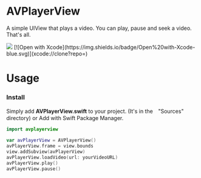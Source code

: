 # AVPlayerView
A simple UIView that plays a video.
You can play, pause and seek a video. 
That's all.

<img src=https://github.com/john-rocky/AVPlayerView/assets/23278992/8db73860-044f-4f30-82dd-43afa560c160>
[![Open with Xcode](https://img.shields.io/badge/Open%20with-Xcode-blue.svg)](xcode://clone?repo=<URL-エンコードされたGitHubリポジトリのURL>)

# Usage
### Install
Simply add **AVPlayerView.swift** to your project. (It's in the　"Sources" directory) 
or
Add with Swift Package Manager.

```swift
import avplayerview

var avPlayerView = AVPlayerView()
avPlayerView.frame = view.bounds
view.addSubview(avPlayerView)
avPlayerView.loadVideo(url: yourVideoURL)
avPlayerView.play()
avPlayerView.pause()
```



